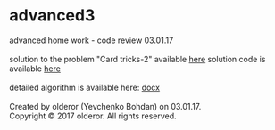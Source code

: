 # advanced3
advanced home work - code review 03.01.17<br /><br />
solution to the problem "Card tricks-2" available  [here](https://contest.yandex.ru/contest/3573/problems/C/ "Yandex Contest 3573")
solution code is available [here](../master/main.cpp)<br /><br />
detailed algorithm is available here: [docx](../master/review3.docx)<br /><br />
Created by olderor (Yevchenko Bohdan) on 03.01.17.<br />
Copyright © 2017 olderor. All rights reserved.
